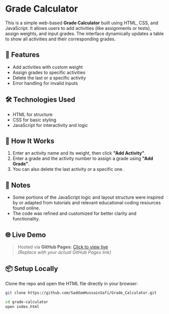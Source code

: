 # Grade Calculator

This is a simple web-based **Grade Calculator** built using HTML, CSS, and JavaScript. It allows users to add activities (like assignments or tests), assign weights, and input grades. The interface dynamically updates a table to show all activities and their corresponding grades.

## 🚀 Features

- Add activities with custom weight
- Assign grades to specific activities
- Delete the last or a specific activity
- Error handling for invalid inputs

## 🛠️ Technologies Used

- HTML for structure
- CSS for basic styling
- JavaScript for interactivity and logic

## 🧩 How It Works

1. Enter an activity name and its weight, then click **"Add Activity"**.
2. Enter a grade and the activity number to assign a grade using **"Add Grade"**.
3. You can also delete the last activity or a specific one.

## 📌 Notes

- Some portions of the JavaScript logic and layout structure were inspired by or adapted from tutorials and relevant educational coding resources found online.
- The code was refined and customized for better clarity and functionality.

## 🌐 Live Demo

> Hosted via **GitHub Pages**: [Click to view live](https://github.com/SaddamHussainSafi/Grade_Calculator)  
*(Replace with your actual GitHub Pages link)*

## 📦 Setup Locally

Clone the repo and open the HTML file directly in your browser:

```bash
git clone https://github.com/SaddamHussainSafi/Grade_Calculator.git

cd grade-calculator
open index.html
